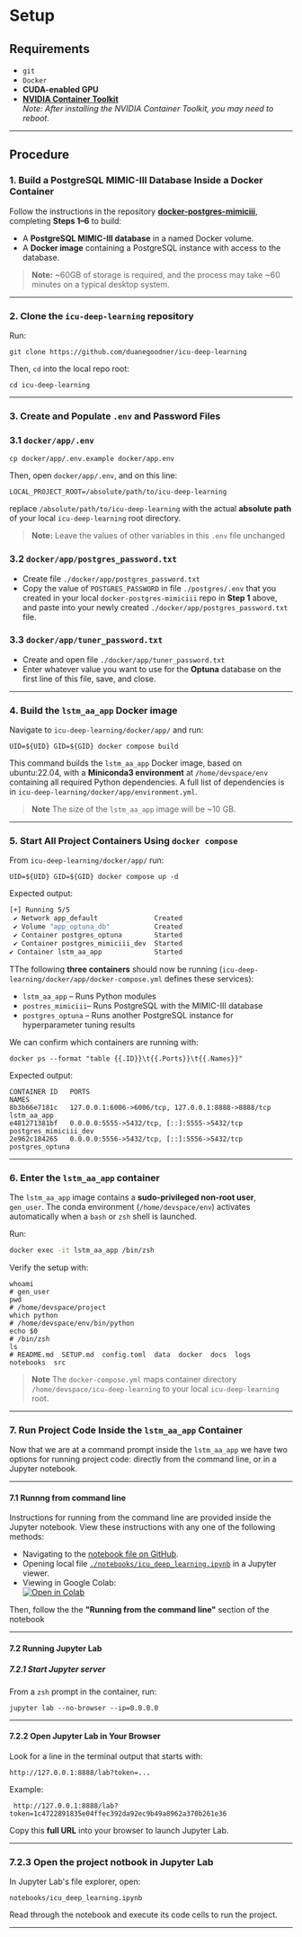 # Setup

## Requirements

- `git`
- `Docker`
- **CUDA-enabled GPU**
- **[NVIDIA Container Toolkit](https://docs.nvidia.com/datacenter/cloud-native/container-toolkit/overview.html#installation-guide)**  
  *Note: After installing the NVIDIA Container Toolkit, you may need to reboot.*

---

## Procedure

### **1. Build a PostgreSQL MIMIC-III Database Inside a Docker Container**

Follow the instructions in the repository **[docker-postgres-mimiciii](https://github.com/duanegoodner/docker-postgres-mimiciii)**, completing **Steps 1–6** to build:

- A **PostgreSQL MIMIC-III database** in a named Docker volume.
- A **Docker image** containing a PostgreSQL instance with access to the database.

> **Note:** ~60GB of storage is required, and the process may take ~60 minutes on a typical desktop system.

---

### **2. Clone the `icu-deep-learning` repository**
Run:

```shell
git clone https://github.com/duanegoodner/icu-deep-learning
 ```

 Then, `cd` into the local repo root:
 ```
 cd icu-deep-learning
 ```

---

### 3. Create and Populate `.env` and Password Files

### 3.1 `docker/app/.env`

```
cp docker/app/.env.example docker/app.env
```

Then, open `docker/app/.env`, and on this line:
```shell
LOCAL_PROJECT_ROOT=/absolute/path/to/icu-deep-learning
```
replace `/absolute/path/to/icu-deep-learning` with the actual **absolute path** of your local `icu-deep-learning` root directory.

> **Note:** Leave the values of other variables in this `.env` file unchanged


### 3.2 `docker/app/postgres_password.txt`

- Create file `./docker/app/postgres_password.txt`
- Copy the value of `POSTGRES_PASSWORD` in file `./postgres/.env` that you created in your local `docker-postgres-mimiciii` repo in **Step 1** above, and paste into your newly created `./docker/app/postgres_password.txt` file.


### 3.3 `docker/app/tuner_password.txt`

- Create and open file `./docker/app/tuner_password.txt`
- Enter whatever value you want to use for the **Optuna** database on the first line of this file, save, and close.


---

### 4. Build the `lstm_aa_app` Docker image

Navigate to `icu-deep-learning/docker/app/` and run:

```shell
UID=${UID} GID=${GID} docker compose build
```
This command builds the `lstm_aa_app` Docker image, based on ubuntu:22.04, with a **Miniconda3 environment** at `/home/devspace/env` containing all required Python dependencies.
A full list of dependencies is in `icu-deep-learning/docker/app/environment.yml`.

> **Note** The size of the `lstm_aa_app` image will be ~10 GB.

---

### 5. Start All Project Containers Using `docker compose`
From `icu-deep-learning/docker/app/` run:

```shell
UID=${UID} GID=${GID} docker compose up -d
```
Expected output:

```bash
[+] Running 5/5
 ✔ Network app_default              Created                                          0.2s 
 ✔ Volume "app_optuna_db"           Created                                          0.0s 
 ✔ Container postgres_optuna        Started                                          0.6s 
 ✔ Container postgres_mimiciii_dev  Started                                          0.6s 
✔ Container lstm_aa_app             Started                                          0.8s
```
TThe following **three containers** should now be running (`icu-deep-learning/docker/app/docker-compose.yml` defines these services):

- `lstm_aa_app` – Runs Python modules
- `postres_mimiciii`– Runs PostgreSQL with the MIMIC-III database
- `postgres_optuna` – Runs another PostgreSQL instance for hyperparameter tuning results

We can confirm which containers are running with:
```
docker ps --format "table {{.ID}}\t{{.Ports}}\t{{.Names}}"
```
Expected output:
```
CONTAINER ID   PORTS                                                NAMES
8b3b66e7181c   127.0.0.1:6006->6006/tcp, 127.0.0.1:8888->8888/tcp   lstm_aa_app
e481271381bf   0.0.0.0:5555->5432/tcp, [::]:5555->5432/tcp          postgres_mimiciii_dev
2e962c184265   0.0.0.0:5556->5432/tcp, [::]:5556->5432/tcp          postgres_optuna
```


---


### 6. Enter the `lstm_aa_app` container

The `lstm_aa_app` image contains a **sudo-privileged non-root user**, `gen_user`.  The conda environment (`/home/devspace/env`) activates automatically when a `bash` or `zsh` shell is launched.

Run:

```bash 
docker exec -it lstm_aa_app /bin/zsh
```
Verify the setup with:

```shell
whoami
# gen_user
pwd
# /home/devspace/project
which python
# /home/devspace/env/bin/python
echo $0
# /bin/zsh
ls
# README.md  SETUP.md  config.toml  data  docker  docs  logs  notebooks  src
```
> **Note** The `docker-compose.yml` maps container directory `/home/devspace/icu-deep-learning` to your local `icu-deep-learning` root.

---

### 7. Run Project Code Inside the `lstm_aa_app` Container

Now that we are at a command prompt inside the `lstm_aa_app` we have two options for running project code: directly from the command line, or in a Jupyter notebook. 

---

#### 7.1 Runnng from command line

Instructions for running from the command line are provided inside the Jupyter notebook. View these instructions with any one of the following methods:

- Navigating to the [notebook file on GitHub](https://github.com/duanegoodner/icu-deep-learning/blob/main/notebooks/icu_deep_learning.ipynb).
- Opening local file [`./notebooks/icu_deep_learning.ipynb`](notebooks/icu_deep_learning.ipynb) in a Jupyter viewer.
-  Viewing in Google Colab:  
[![Open in Colab](https://colab.research.google.com/assets/colab-badge.svg)](https://colab.research.google.com/github/duanegoodner/lstm_adversarial_attack/blob/main/notebooks/icu_deep_learning.ipynb)

 Then, follow the the **"Running from the command line"** section of the notebook

---

#### 7.2 Running Jupyter Lab

##### 7.2.1 Start Jupyter server

From a `zsh` prompt in the container, run:

```
jupyter lab --no-browser --ip=0.0.0.0
```
---

#### 7.2.2 Open Jupyter Lab in Your Browser


Look for a line in the terminal output that starts with:
```
http://127.0.0.1:8888/lab?token=...
```
Example:
```
 http://127.0.0.1:8888/lab?token=1c4722891835e04ffec392da92ec9b49a8962a370b261e36
```
Copy this **full URL** into your browser to launch Jupyter Lab.

---

### 7.2.3 Open the project notbook in Jupyter Lab

In Jupyter Lab's file explorer, open:

```
notebooks/icu_deep_learning.ipynb

```

Read through the notebook and execute its code cells to run the project.

---
